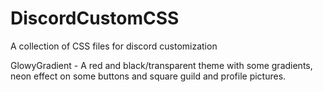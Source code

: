# DiscordCustomCSS
A collection of CSS files for discord customization

GlowyGradient - A red and black/transparent theme with some gradients, neon effect on some buttons and square guild and profile pictures.
